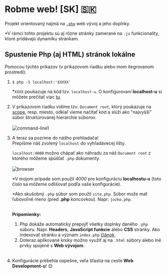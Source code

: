 # Robme web! [SK] 🇸🇰

Projekt orientovaný najmä na [`.php`][LINK] web vývoj a jeho doplnky.

\*V rámci tohto projektu sú aj rôzne stránky zamerané na `.js` funkcionality, ktoré pridávajú dynamiku stránkam. 

## Spustenie Php (aj HTML) stránok lokálne
Pomocou týchto príkazov (v príkazovom riadku alebo inom itegrovanom prostredí):

1. ```shell
   $ php -S localhost:'$XXXX'
   ```

    *`XXXX` poukazuje na kód tzv. `localhost-u`.
O konfigurovaní __localhost-u__ si môžete prečítať viac [tu][LINK2].

2. V príkazovom riadku vidíme tzv. `Document root`, ktorý poukazuje na [scope][LINK3],
resp. miesto, odkiaľ vieme načítať kód a slúži ako "najvyšší" súbor štruktúrovanej hierarchie súborov.
<br><br>![command-line1][Photo1]

3. A teraz sa pozrime do nášho prehliadača! <br>
Prepíšme náš zvolený `localhost` do vyhľadávecej lišty.

    `localhost:4000` možno chápať ako náhradu za náš `Document root` z ktorého môžeme spúšťať `.php` dokumenty. <br><br>![browser][Photo2]<br>
   
    *V mojom prípade som použil _4000_ pre konfiguráciu __localhostu-u__ (toto číslo sa môžeme odlišovať podľa vaše konfigurácie).

    *Ako skušobný `.php` súbor som použil `site.php`. Súbor može mať ľubovoľné meno (pred __.php__ koncovkou).
    Napr: `jozko.php`. <br><br>

    __Pripomienky:__ 
    1. Php dokáže automaticky prepojiť všetky doplnky daného `.php` súboru.
    Napr. __Headers__, __JavaScript funkcie__ alebo __CSS__ stránky.
    Ako indexovať stránku a význam `index.php` [článok][LINK4].
    2. Doteraz aplikované kroky možno využiť aj na `.html` súbory alebo iné prvky spojené s __Web vývojom__. <br><br>

4. Konfigurácie prebehla úspešne, veľa šťastia na ceste __Web Development-u__! :blush:

<!-- LINKS -->
[LINK]: https://www.php.net
[LINK2]: https://www.hostinger.com/tutorials/what-is-localhost
[LINK3]: https://www.lifewire.com/what-is-a-root-folder-or-root-directory-2625989
[LINK4]: https://docs.joomla.org/What_is_the_purpose_of_the_index.php_file%3F

<!-- Photos -->
[Photo1]: docs/command-line1.png
[Photo2]: docs/command-line2.png


